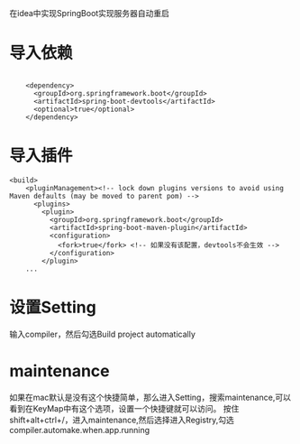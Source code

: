 
在idea中实现SpringBoot实现服务器自动重启

# 导入依赖


```

    <dependency>
      <groupId>org.springframework.boot</groupId>
      <artifactId>spring-boot-devtools</artifactId>
      <optional>true</optional>
    </dependency>

```

# 导入插件

```
<build>
    <pluginManagement><!-- lock down plugins versions to avoid using Maven defaults (may be moved to parent pom) -->
      <plugins>
        <plugin>
          <groupId>org.springframework.boot</groupId>
          <artifactId>spring-boot-maven-plugin</artifactId>
          <configuration>
            <fork>true</fork> <!-- 如果没有该配置，devtools不会生效 -->
          </configuration>
        </plugin>
    ...
```

# 设置Setting
输入compiler，然后勾选Build project automatically

# maintenance
如果在mac默认是没有这个快捷简单，那么进入Setting，搜索maintenance,可以看到在KeyMap中有这个选项，设置一个快捷键就可以访问。
按住shift+alt+ctrl+/，进入maintenance,然后选择进入Registry,勾选compiler.automake.when.app.running







